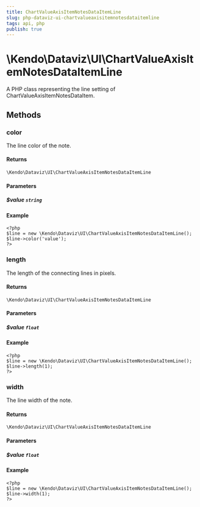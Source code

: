 ```yaml
---
title: ChartValueAxisItemNotesDataItemLine
slug: php-dataviz-ui-chartvalueaxisitemnotesdataitemline
tags: api, php
publish: true
---
```


# \Kendo\Dataviz\UI\ChartValueAxisItemNotesDataItemLine

A PHP class representing the line setting of ChartValueAxisItemNotesDataItem.


## Methods

### color
The line color of the note.

#### Returns
`\Kendo\Dataviz\UI\ChartValueAxisItemNotesDataItemLine`

#### Parameters

##### $value `string`



#### Example 
    <?php
    $line = new \Kendo\Dataviz\UI\ChartValueAxisItemNotesDataItemLine();
    $line->color('value');
    ?>

### length
The length of the connecting lines in pixels.

#### Returns
`\Kendo\Dataviz\UI\ChartValueAxisItemNotesDataItemLine`

#### Parameters

##### $value `float`



#### Example 
    <?php
    $line = new \Kendo\Dataviz\UI\ChartValueAxisItemNotesDataItemLine();
    $line->length(1);
    ?>

### width
The line width of the note.

#### Returns
`\Kendo\Dataviz\UI\ChartValueAxisItemNotesDataItemLine`

#### Parameters

##### $value `float`



#### Example 
    <?php
    $line = new \Kendo\Dataviz\UI\ChartValueAxisItemNotesDataItemLine();
    $line->width(1);
    ?>

